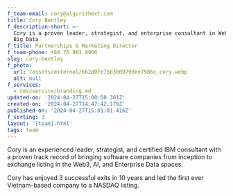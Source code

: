 ```yaml
---
f_team-email: cory@algorithmxt.com
title: Cory Bentley
f_description-short: >-
  Cory is a proven leader, strategist, and enterprise consultant in Web3, AI, &
  Big Data
f_title: Partnerships & Marketing Director
f_team-phone: +84 76 901 9966
slug: cory-bentley
f_photo:
  url: /assets/external/662d0fe7bb3b09790ee7986c_cory.webp
  alt: null
f_services:
  - cms/service/branding.md
updated-on: '2024-04-27T15:00:50.301Z'
created-on: '2024-04-27T14:47:42.179Z'
published-on: '2024-04-27T15:01:01.416Z'
f_sorting: 3
layout: '[team].html'
tags: team
---
```


Cory is an experienced leader, strategist, and certified IBM consultant with a proven track record of bringing software companies from inception to exchange listing in the Web3, AI, and Enterprise Data spaces.

Cory has enjoyed 3 successful exits in 10 years and led the first ever Vietnam-based company to a NASDAQ listing.
